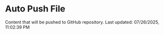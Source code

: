 # Auto Push File

Content that will be pushed to GitHub repository.
Last updated: 07/26/2025, 11:02:39 PM
